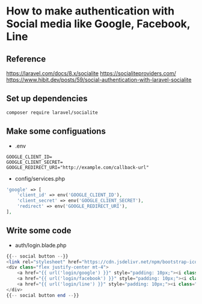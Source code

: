 # How to make authentication with Social media like Google, Facebook, Line

## Reference
https://laravel.com/docs/8.x/socialite
https://socialiteproviders.com/
https://www.hibit.dev/posts/59/social-authentication-with-laravel-socialite



## Set up dependencies

```bash
composer require laravel/socialite
```

## Make some configuations

- .env

```env
GOOGLE_CLIENT_ID=
GOOGLE_CLIENT_SECRET=
GOOGLE_REDIRECT_URI="http://example.com/callback-url"
```

- config/services.php

```php
'google' => [
    'client_id' => env('GOOGLE_CLIENT_ID'),
    'client_secret' => env('GOOGLE_CLIENT_SECRET'),
    'redirect' => env('GOOGLE_REDIRECT_URI'),
],
```

## Write some code

- auth/login.blade.php

```php
{{-- social button --}}
<link rel="stylesheet" href="https://cdn.jsdelivr.net/npm/bootstrap-icons@1.10.5/font/bootstrap-icons.css">
<div class="flex justify-center mt-4">
    <a href="{{ url('login/google') }}" style="padding: 10px;"><i class="bi bi-google"></i></a>
    <a href="{{ url('login/facebook') }}" style="padding: 10px;"><i class="bi bi-facebook"></i></a>
    <a href="{{ url('login/line') }}" style="padding: 10px;"><i class="bi bi-line"></i></a>
</div>
{{-- social button end --}}
```
    

